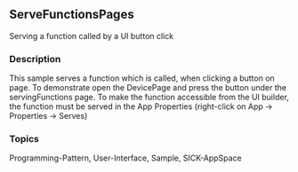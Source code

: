 ## ServeFunctionsPages
Serving a function called by a UI button click
### Description
This sample serves a function which is called, when clicking a button on page. 
To demonstrate open the DevicePage and press the button under the servingFunctions page.
To make the function accessible from the UI builder, the function must be served in the
App Properties (right-click on App -> Properties -> Serves)

### Topics
Programming-Pattern, User-Interface, Sample, SICK-AppSpace